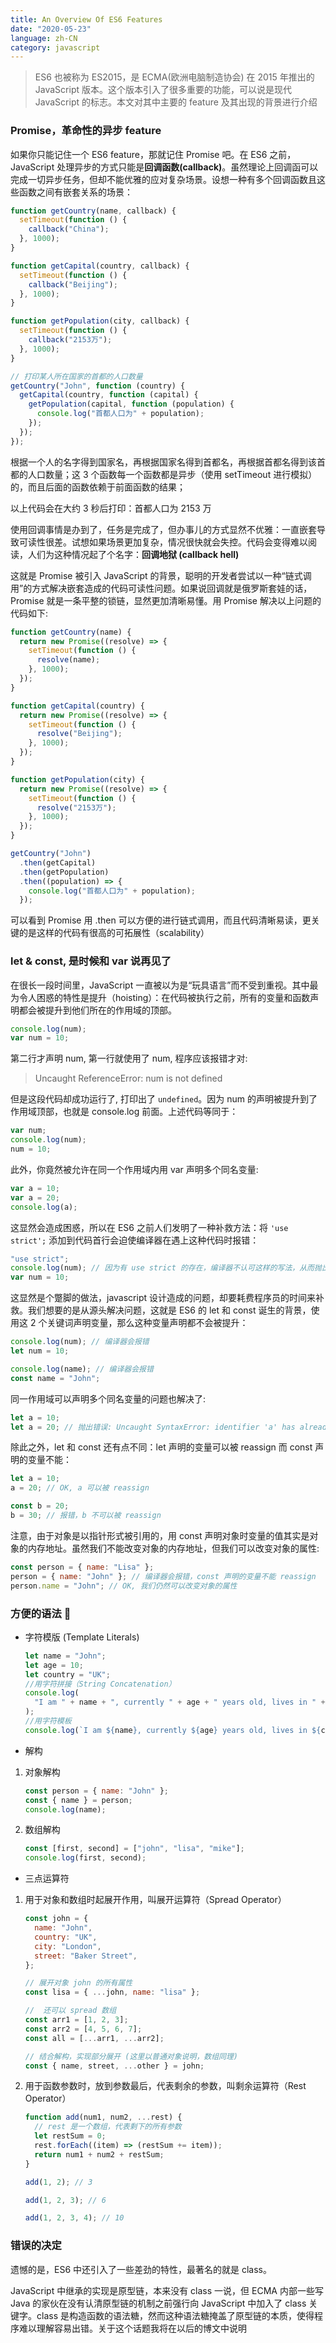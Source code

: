 ```yaml
---
title: An Overview Of ES6 Features
date: "2020-05-23"
language: zh-CN
category: javascript
---
```


> ES6 也被称为 ES2015，是 ECMA(欧洲电脑制造协会) 在 2015 年推出的 JavaScript 版本。这个版本引入了很多重要的功能，可以说是现代 JavaScript 的标志。本文对其中主要的 feature 及其出现的背景进行介绍

### Promise，革命性的异步 feature

如果你只能记住一个 ES6 feature，那就记住 Promise 吧。在 ES6 之前，JavaScript 处理异步的方式只能是**回调函数(callback)**。虽然理论上回调函可以完成一切异步任务，但却不能优雅的应对复杂场景。设想一种有多个回调函数且这些函数之间有嵌套关系的场景：

```javascript
function getCountry(name, callback) {
  setTimeout(function () {
    callback("China");
  }, 1000);
}

function getCapital(country, callback) {
  setTimeout(function () {
    callback("Beijing");
  }, 1000);
}

function getPopulation(city, callback) {
  setTimeout(function () {
    callback("2153万");
  }, 1000);
}

// 打印某人所在国家的首都的人口数量
getCountry("John", function (country) {
  getCapital(country, function (capital) {
    getPopulation(capital, function (population) {
      console.log("首都人口为" + population);
    });
  });
});
```

根据一个人的名字得到国家名，再根据国家名得到首都名，再根据首都名得到该首都的人口数量；这 3 个函数每一个函数都是异步（使用 setTimeout 进行模拟）的，而且后面的函数依赖于前面函数的结果；

以上代码会在大约 3 秒后打印：首都人口为 2153 万

使用回调事情是办到了，任务是完成了，但办事儿的方式显然不优雅：一直嵌套导致可读性很差。试想如果场景更加复杂，情况很快就会失控。代码会变得难以阅读，人们为这种情况起了个名字：**回调地狱 (callback hell)**

这就是 Promise 被引入 JavaScript 的背景，聪明的开发者尝试以一种“链式调用”的方式解决嵌套造成的代码可读性问题。如果说回调就是俄罗斯套娃的话，Promise 就是一条平整的锁链，显然更加清晰易懂。用 Promise 解决以上问题的代码如下:

```javascript
function getCountry(name) {
  return new Promise((resolve) => {
    setTimeout(function () {
      resolve(name);
    }, 1000);
  });
}

function getCapital(country) {
  return new Promise((resolve) => {
    setTimeout(function () {
      resolve("Beijing");
    }, 1000);
  });
}

function getPopulation(city) {
  return new Promise((resolve) => {
    setTimeout(function () {
      resolve("2153万");
    }, 1000);
  });
}

getCountry("John")
  .then(getCapital)
  .then(getPopulation)
  .then((population) => {
    console.log("首都人口为" + population);
  });
```

可以看到 Promise 用 .then 可以方便的进行链式调用，而且代码清晰易读，更关键的是这样的代码有很高的可拓展性（scalability）

### let & const, 是时候和 var 说再见了

在很长一段时间里，JavaScript 一直被以为是“玩具语言”而不受到重视。其中最为令人困惑的特性是提升（hoisting）：在代码被执行之前，所有的变量和函数声明都会被提升到他们所在的作用域的顶部。

```javascript
console.log(num);
var num = 10;
```

第二行才声明 num, 第一行就使用了 num, 程序应该报错才对:

> Uncaught ReferenceError: num is not defined

但是这段代码却成功运行了, 打印出了 `undefined`。因为 num 的声明被提升到了作用域顶部，也就是 console.log 前面。上述代码等同于：

```javascript
var num;
console.log(num);
num = 10;
```

此外，你竟然被允许在同一个作用域内用 var 声明多个同名变量:

```javascript
var a = 10;
var a = 20;
console.log(a);
```

这显然会造成困惑，所以在 ES6 之前人们发明了一种补救方法：将 `'use strict';` 添加到代码首行会迫使编译器在遇上这种代码时报错：

```javascript
"use strict";
console.log(num); // 因为有 use strict 的存在，编译器不认可这样的写法，从而抛出错误
var num = 10;
```

这显然是个蹩脚的做法，javascript 设计造成的问题，却要耗费程序员的时间来补救。我们想要的是从源头解决问题，这就是 ES6 的 let 和 const 诞生的背景，使用这 2 个关键词声明变量，那么这种变量声明都不会被提升：

```javascript
console.log(num); // 编译器会报错
let num = 10;

console.log(name); // 编译器会报错
const name = "John";
```

同一作用域可以声明多个同名变量的问题也解决了:

```javascript
let a = 10;
let a = 20; // 抛出错误: Uncaught SyntaxError: identifier 'a' has already been declared
```

除此之外，let 和 const 还有点不同：let 声明的变量可以被 reassign 而 const 声明的变量不能：

```javascript
let a = 10;
a = 20; // OK, a 可以被 reassign

const b = 20;
b = 30; // 报错，b 不可以被 reassign
```

注意，由于对象是以指针形式被引用的，用 const 声明对象时变量的值其实是对象的内存地址。虽然我们不能改变对象的内存地址，但我们可以改变对象的属性:

```javascript
const person = { name: "Lisa" };
person = { name: "John" }; // 编译器会报错，const 声明的变量不能 reassign
person.name = "John"; // OK, 我们仍然可以改变对象的属性
```

### 方便的语法 🙌

- 字符模版 (Template Literals)

  ```javascript
  let name = "John";
  let age = 10;
  let country = "UK";
  //用字符拼接（String Concatenation）
  console.log(
    "I am " + name + ", currently " + age + " years old, lives in " + country
  );
  //用字符模板
  console.log(`I am ${name}, currently ${age} years old, lives in ${country}`);
  ```

- 解构

1. 对象解构

   ```javascript
   const person = { name: "John" };
   const { name } = person;
   console.log(name);
   ```

2. 数组解构

   ```javascript
   const [first, second] = ["john", "lisa", "mike"];
   console.log(first, second);
   ```

- 三点运算符

1. 用于对象和数组时起展开作用，叫展开运算符（Spread Operator）

   ```javascript
   const john = {
     name: "John",
     country: "UK",
     city: "London",
     street: "Baker Street",
   };

   // 展开对象 john 的所有属性
   const lisa = { ...john, name: "lisa" };

   //  还可以 spread 数组
   const arr1 = [1, 2, 3];
   const arr2 = [4, 5, 6, 7];
   const all = [...arr1, ...arr2];

   // 结合解构，实现部分展开 (这里以普通对象说明，数组同理)
   const { name, street, ...other } = john;
   ```

2. 用于函数参数时，放到参数最后，代表剩余的参数，叫剩余运算符（Rest Operator）

   ```javascript
   function add(num1, num2, ...rest) {
     // rest 是一个数组，代表剩下的所有参数
     let restSum = 0;
     rest.forEach((item) => (restSum += item));
     return num1 + num2 + restSum;
   }

   add(1, 2); // 3

   add(1, 2, 3); // 6

   add(1, 2, 3, 4); // 10
   ```

### 错误的决定

遗憾的是，ES6 中还引入了一些差劲的特性，最著名的就是 class。

JavaScript 中继承的实现是原型链，本来没有 class 一说，但 ECMA 内部一些写 Java 的家伙在没有认清原型链的机制之前强行向 JavaScript 中加入了 class 关键字。class 是构造函数的语法糖，然而这种语法糖掩盖了原型链的本质，使得程序难以理解容易出错。关于这个话题我将在以后的博文中说明
